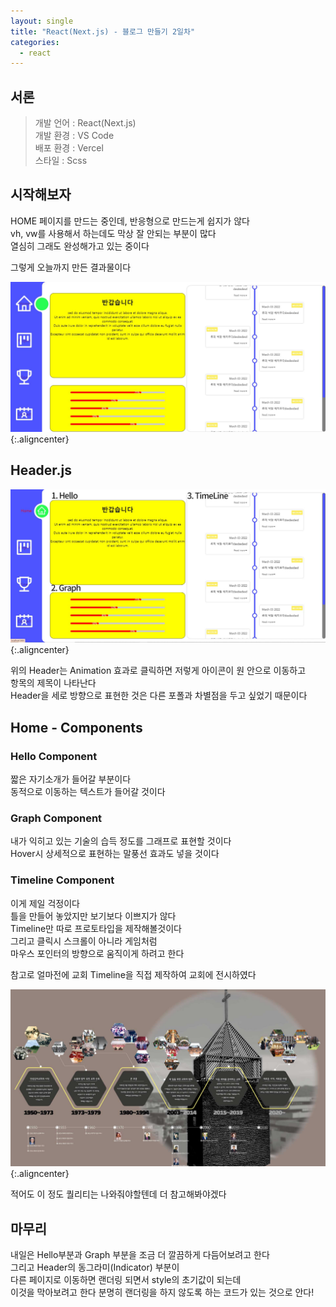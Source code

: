 ```yaml
---
layout: single
title: "React(Next.js) - 블로그 만들기 2일차"
categories:
  - react
---
```


<style>

img.aligncenter{display:block;margin:0 auto; border-radius: 30px;}


</style>

## 서론

 > 개발 언어 : React(Next.js)<br>
 > 개발 환경 : VS Code<br>
 > 배포 환경 : Vercel<br>
 > 스타일 : Scss<br>

## 시작해보자

HOME 페이지를 만드는 중인데, 반응형으로 만드는게 쉽지가 않다<br>
vh, vw를 사용해서 하는데도 막상 잘 안되는 부분이 많다<br>
열심히 그래도 완성해가고 있는 중이다<br>

그렇게 오늘까지 만든 결과물이다<br>

![](/assets/images/posting/react_220704/picture1.jpg){:.aligncenter}



## Header.js

![](/assets/images/posting/react_220704/picture2.jpg){:.aligncenter}

위의 Header는 Animation 효과로 클릭하면 저렇게 아이콘이 원 안으로 이동하고<br>
항목의 제목이 나타난다<br>
Header을 세로 방향으로 표현한 것은 다른 포폴과 차별점을 두고 싶었기 때문이다<br>

## Home - Components

### Hello Component

짧은 자기소개가 들어갈 부분이다<br>
동적으로 이동하는 텍스트가 들어갈 것이다<br>

### Graph Component

내가 익히고 있는 기술의 습득 정도를 그래프로 표현할 것이다<br>
Hover시 상세적으로 표현하는 말풍선 효과도 넣을 것이다<br>

### Timeline Component

이게 제일 걱정이다<br>
틀을 만들어 놓았지만 보기보다 이쁘지가 않다<br>
Timeline만 따로 프로토타입을 제작해볼것이다<br>
그리고 클릭시 스크롤이 아니라 게임처럼<br>
마우스 포인터의 방향으로 움직이게 하려고 한다<br>

참고로 얼마전에 교회 Timeline을 직접 제작하여 교회에 전시하였다<br>

![](/assets/images/posting/react_220704/picture3.jpg){:.aligncenter}

적어도 이 정도 퀄리티는 나와줘야할텐데 더 참고해봐야겠다<br> 


## 마무리
내일은 Hello부분과 Graph 부분을 조금 더 깔끔하게 다듬어보려고 한다<br>
그리고 Header의 동그라미(Indicator) 부분이<br>
다른 페이지로 이동하면 랜더링 되면서 style의 초기값이 되는데<br>
이것을 막아보려고 한다 <span id="mus">분명히 랜더링을 하지 않도록 하는 코드가 있는 것으로 안다!</span><br>